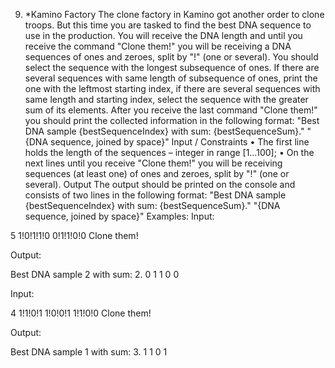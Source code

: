 9.	*Kamino Factory
The clone factory in Kamino got another order to clone troops. But this time you are tasked to find the best DNA sequence to use in the production. 
You will receive the DNA length and until you receive the command "Clone them!" you will be receiving a DNA sequences of ones and zeroes, split by "!" (one or several).
You should select the sequence with the longest subsequence of ones. If there are several sequences with same length of subsequence of ones, print the one with the leftmost starting index, if there are several sequences with same length and starting index, select the sequence with the greater sum of its elements.
After you receive the last command "Clone them!" you should print the collected information in the following format:
"Best DNA sample {bestSequenceIndex} with sum: {bestSequenceSum}."
"{DNA sequence, joined by space}"
Input / Constraints
•	The first line holds the length of the sequences – integer in range [1…100];
•	On the next lines until you receive "Clone them!" you will be receiving sequences (at least one) of ones and zeroes, split by "!" (one or several).
 Output
The output should be printed on the console and consists of two lines in the following format:
"Best DNA sample {bestSequenceIndex} with sum: {bestSequenceSum}."
"{DNA sequence, joined by space}"
 Examples:
 Input:
 
5
1!0!1!1!0
0!1!1!0!0
Clone them!

Output:

Best DNA sample 2 with sum: 2.
0 1 1 0 0

Input:

4
1!1!0!1
1!0!0!1
1!1!0!0
Clone them!

Output:

Best DNA sample 1 with sum: 3.
1 1 0 1

